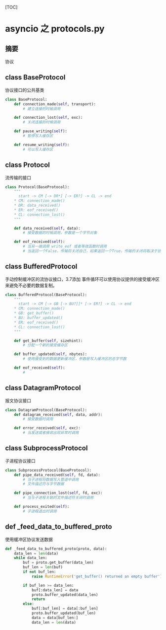 [TOC]
# asyncio 之 protocols.py
## 摘要
协议
## class BaseProtocol
协议接口的公共基类
```python
class BaseProtocol:
    def connection_made(self, transport):
        # 建立连接的时候调用

    def connection_lost(self, exc):
        # 关闭连接的时候调用

    def pause_writing(self):
		# 暂停写入缓存区

    def resume_writing(self):
        # 可以写入缓存区
```
## class Protocol
流传输的接口
```python
class Protocol(BaseProtocol):
    """
      start -> CM [-> DR*] [-> ER?] -> CL -> end
    * CM: connection_made()
    * DR: data_received()
    * ER: eof_received()
    * CL: connection_lost()
    """

    def data_received(self, data):
		# 接受数据的时候调用，参数是一个字节对象

    def eof_received(self):
		# 当另一端调用 write_eof 或者等效函数时调用
        # 当返回一个False，传输将关闭自己，如果返回一个True，传输的关闭将取决于协议
```
## class BufferedProtocol
手动控制缓冲区的流协议接口，3.7添加
事件循环可以使用协议提供的接受缓冲区来避免不必要的数据复制。
```python
class BufferedProtocol(BaseProtocol):
    """
      start -> CM [-> GB [-> BU?]]* [-> ER?] -> CL -> end
    * CM: connection_made()
    * GB: get_buffer()
    * BU: buffer_updated()
    * ER: eof_received()
    * CL: connection_lost()
    """

    def get_buffer(self, sizehint):
		# 分配一个新的接受缓存区

    def buffer_updated(self, nbytes):
		# 使用接受到的数据更新缓冲区，参数是写入缓冲区的总字节数

    def eof_received(self):
		#
```
## class DatagramProtocol
报文协议接口
```python
class DatagramProtocol(BaseProtocol):
    def datagram_received(self, data, addr):
        # 接受数据时调用

    def error_received(self, exc):
		# 当发送或者接收出现异常时调用
```
## class SubprocessProtocol
子进程协议接口
```python
class SubprocessProtocol(BaseProtocol):
    def pipe_data_received(self, fd, data):
		# 当子进程将数据写入管道中调用
        # 文件描述符与字节数据

    def pipe_connection_lost(self, fd, exc):
		# 当与子进程关联的文件描述符关闭时调用

    def process_exited(self):
		# 子进程退出时调用
```
## def _feed_data_to_buffered_proto
使用缓冲区协议发送数据
```python
def _feed_data_to_buffered_proto(proto, data):
    data_len = len(data)
    while data_len:
        buf = proto.get_buffer(data_len)
        buf_len = len(buf)
        if not buf_len:
            raise RuntimeError('get_buffer() returned an empty buffer')

        if buf_len >= data_len:
            buf[:data_len] = data
            proto.buffer_updated(data_len)
            return
        else:
            buf[:buf_len] = data[:buf_len]
            proto.buffer_updated(buf_len)
            data = data[buf_len:]
            data_len = len(data)
```